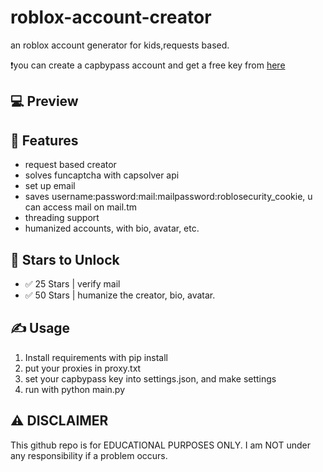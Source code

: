 
# roblox-account-creator





an roblox account generator for kids,requests based.



❗️you can create a capbypass account and get a free key from [here](https://capbypass.com/signup?inviteCode=1hneCOA)



## 💻 Preview









## 👾 Features
- request based creator
- solves funcaptcha with capsolver api
- set up email
- saves username:password:mail:mailpassword:roblosecurity_cookie, u can access mail on mail.tm
- threading support
- humanized accounts, with bio, avatar, etc.


## 🌟 Stars to Unlock

- ✅ 25 Stars | verify mail
- ✅ 50 Stars | humanize the creator, bio, avatar.





## ✍️ Usage
1. Install requirements with pip install
2. put your proxies in proxy.txt
3. set your capbypass key into settings.json, and make settings
4. run with python main.py



## ⚠️ DISCLAIMER
This github repo is for EDUCATIONAL PURPOSES ONLY. I am NOT under any responsibility if a problem occurs.

